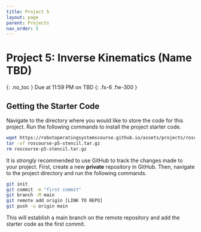 ```yaml
---
title: Project 5
layout: page
parent: Projects
nav_order: 5
---
```


# Project 5: Inverse Kinematics (Name TBD)
{: .no_toc }
Due at 11:59 PM on TBD
{: .fs-6 .fw-300 }

## Getting the Starter Code
Navigate to the directory where you would like to store the code for this project. Run the following commands to install the project starter code.
```bash
wget https://robotoperatingsystemscourse.github.io/assets/projects/roscourse-p5-stencil.tar.gz
tar -xf roscourse-p5-stencil.tar.gz
rm roscourse-p5-stencil.tar.gz
```
It is *strongly* recommended to use GitHub to track the changes made to your project. First, create a new **private** repository in GitHub. Then, navigate to the project directory and run the following commands.
```bash
git init
git commit -m "first commit"
git branch -M main
git remote add origin [LINK TO REPO]
git push -u origin main
```
This will establish a main branch on the remote repository and add the starter code as the first commit.